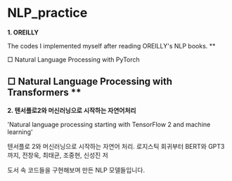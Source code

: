 # NLP_practice

**1. OREILLY**

The codes I implemented myself after reading OREILLY's NLP books.
**

□ Natural Language Processing with PyTorch

□ Natural Language Processing with Transformers
**
---

**2. 텐서플로2와 머신러닝으로 시작하는 자연어처리**

'Natural language processing starting with TensorFlow 2 and machine learning'

텐서플로 2와 머신러닝으로 시작하는 자연어 처리. 로지스틱 회귀부터 BERT와 GPT3까지, 전창욱, 최태균, 조중현, 신성진 저

도서 속 코드들을 구현해보며 만든 NLP 모델들입니다.
